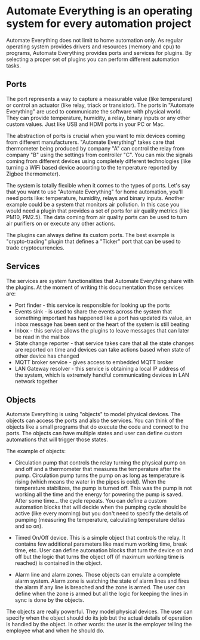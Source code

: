 # Automate Everything is an operating system for every automation project

Automate Everything does not limit to home automation only. As regular operating system provides drivers and resources (memory and cpu) to programs, Automate Everything provides ports and services for plugins. By selecting a proper set of plugins you can perform different automation tasks.

## Ports

The port represents a way to capture a measurable value (like temperature) or control an actuator (like relay, triack or transistor). The ports in "Automate Everything" are used to communicate the software with physical world. They can provide temperature, humidity, a relay, binary inputs or any other custom values. Just like USB and HDMI ports in your PC or Mac.

The abstraction of ports is crucial when you want to mix devices coming from different manufacturers. "Automate Everything" takes care that thermometer being produced by company "A" can control the relay from company "B" using the settings from controller "C". You can mix the signals coming from different devices using completely different technologies (like turning a WiFi based device accorting to the temperature reported by Zigbee thermometer).

The system is totally flexible when it comes to the types of ports. Let's say that you want to use "Automate Everything" for home automation, you'll need ports like: temperature, humidity, relays and binary inputs. Another example could be a system that monitors air pollution. In this case you would need a plugin that provides a set of ports for air quality metrics (like PM10, PM2.5). The data coming from air quality ports can be used to turn air purifiers on or execute any other actions.

The plugins can always define its custom ports. The best example is "crypto-trading" plugin that defines a "Ticker" port that can be used to trade cryptocurrencies.

## Services

The services are system functionalities that Automate Everything share with the plugins. At the moment of writing this documentation those services are:
 - Port finder - this service is responsible for looking up the ports
 - Events sink - is used to share the events across the system that something important has happened like a port has updated its value, an inbox message has been sent or the heart of the system is still beating
 - Inbox - this service allows the plugins to leave messages that can later be read in the mailbox
 - State change reporter - that service takes care that all the state changes are reported on time and devices can take actions based when state of other device has changed
 - MQTT broker service - gives access to embedded MQTT broker
 - LAN Gateway resolver - this service is obtaining a local IP address of the system, which is extremely handful communicating devices in LAN network together

## Objects

Automate Everything is using "objects" to model physical devices. The objects can access the ports and also the services. You can think of the objects like a small programs that do execute the code and connect to the ports. The objects can have multiple states and user can define custom automations that will trigger those states.

The example of objects: 
 - Circulation pump that controls the relay turning the physical pump on and off and a thermometer that measures the temperature after the pump. Circulation pump turns the pump on as long as temperature is rising (which means the water in the pipes is cold). When the temperature stabilizes, the pump is turned off. This was the pump is not working all the time and the energy for powering the pump is saved. After some time... the cycle repeats. You can define a custom automation blocks that will decide when the pumping cycle should be active (like every morning) but you don't need to specify the details of pumping (measuring the temperature, calculating temperature deltas and so on).
 
 - Timed On/Off device. This is a simple object that controls the relay. It contains few additional parameters like maximum working time, break time, etc. User can define automation blocks that turn the device on and off but the logic that turns the object off (if maximum working time is reached) is contained in the object.

 - Alarm line and alarm zones. Those objects can emulate a complete alarm system. Alarm zone is watching the state of alarm lines and fires the alarm if any line is breached and the zone is armed. The user can define when the zone is armed but all the logic for keeping the lines in sync is done by the objects.

The objects are really powerful. They model physical devices. The user can specify when the object should do its job but the actual details of operation is handled by the object. In other words: the user is the employer telling the employee what and when he should do.
